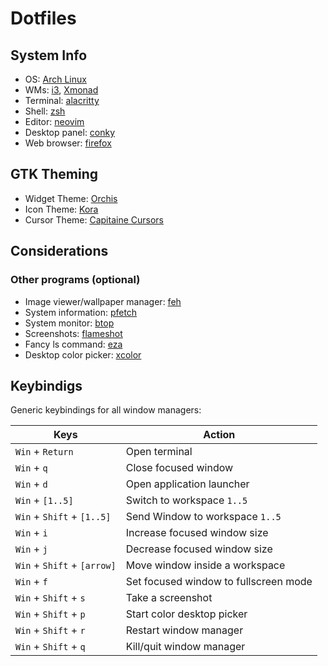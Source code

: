 # Dotfiles

## System Info
- OS: [Arch Linux](https://archlinux.org/)
- WMs: [i3](https://archlinux.org/packages/extra/x86_64/i3-wm/), [Xmonad](https://archlinux.org/packages/extra/x86_64/xmonad/)
- Terminal: [alacritty](https://archlinux.org/packages/extra/x86_64/alacritty/)
- Shell: [zsh](https://archlinux.org/packages/extra/x86_64/zsh/)
- Editor: [neovim](https://archlinux.org/packages/extra/x86_64/neovim/)
- Desktop panel: [conky](https://github.com/brndnmtthws/conky)
- Web browser: [firefox](https://archlinux.org/packages/extra/x86_64/firefox/)

## GTK Theming 
- Widget Theme: [Orchis](https://www.gnome-look.org/p/1357889)
- Icon Theme: [Kora](https://www.gnome-look.org/p/1256209)
- Cursor Theme: [Capitaine Cursors](https://www.gnome-look.org/p/1148692)

## Considerations

### Other programs (optional)

- Image viewer/wallpaper manager: [feh](https://archlinux.org/packages/extra/x86_64/feh/)
- System information: [pfetch](https://aur.archlinux.org/packages/pfetch)
- System monitor: [btop](https://archlinux.org/packages/extra/x86_64/btop/)
- Screenshots: [flameshot](https://archlinux.org/packages/extra/x86_64/flameshot/)
- Fancy ls command: [eza](https://archlinux.org/packages/extra/x86_64/eza/)
- Desktop color picker: [xcolor](https://archlinux.org/packages/extra/x86_64/xcolor/)

## Keybindigs

Generic keybindings for all window managers:

| Keys                       | Action                                 |
|-----------------------------|---------------------------------------|
| `Win` + `Return`            | Open terminal                         |
| `Win` + `q`                 | Close focused window                  |
| `Win` + `d`                 | Open application launcher             |
| `Win` + `[1..5]`            | Switch to workspace `1..5`            |
| `Win` + `Shift` + `[1..5]`  | Send Window to workspace `1..5`       |
| `Win` + `i`                 | Increase focused window size          |
| `Win` + `j`                 | Decrease focused window size          |
| `Win` + `Shift` + `[arrow]` | Move window inside a workspace        |
| `Win` + `f`                 | Set focused window to fullscreen mode |
| `Win` + `Shift` + `s`       | Take a screenshot                     |
| `Win` + `Shift` + `p`       | Start color desktop picker
| `Win` + `Shift` + `r`       | Restart window manager                |
| `Win` + `Shift` + `q`       | Kill/quit window manager              |
